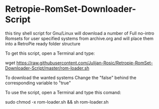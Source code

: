 # Retropie-RomSet-Downloader-Script
this tiny shell script for Gnu/Linux will download a number of Full no-intro Romsets for user specified systems from archive.org and will place them into a RetroPie ready folder structure

To get this script, open a Terminal and type:

wget https://raw.githubusercontent.com/Julijan-Rosic/Retropie-RomSet-Downloader-Script/master/rom-loader.sh

To download the wanted systems Change the "false" behind the corresponding variable to "true"

To use the script, open a Terminal and type this comand:

sudo chmod -x rom-loader.sh && sh rom-loader.sh
